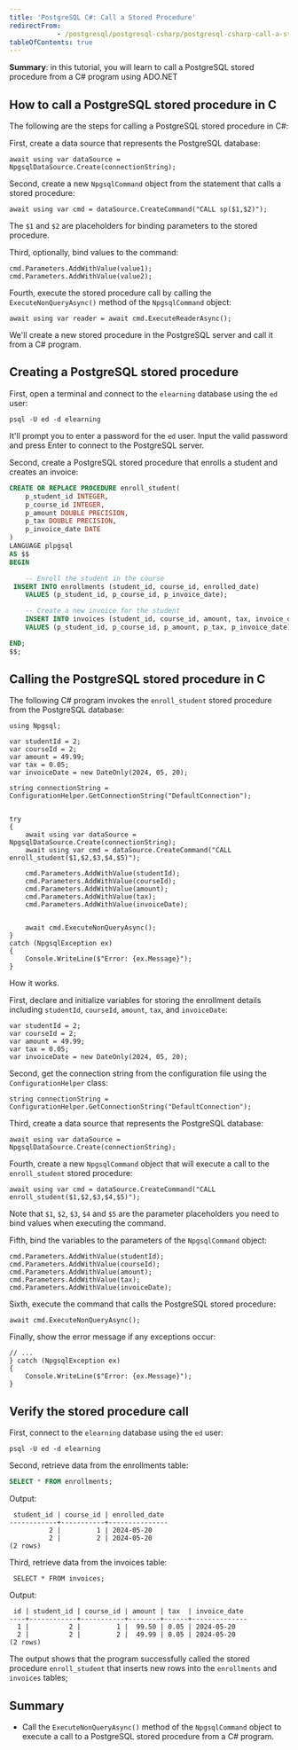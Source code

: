 ```yaml
---
title: 'PostgreSQL C#: Call a Stored Procedure'
redirectFrom: 
            - /postgresql/postgresql-csharp/postgresql-csharp-call-a-stored-procedure
tableOfContents: true
---
```



**Summary**: in this tutorial, you will learn to call a PostgreSQL stored procedure from a C# program using ADO.NET

## How to call a PostgreSQL stored procedure in C

The following are the steps for calling a PostgreSQL stored procedure in C#:

First, create a data source that represents the PostgreSQL database:

```
await using var dataSource = NpgsqlDataSource.Create(connectionString);
```

Second, create a new `NpgsqlCommand` object from the statement that calls a stored procedure:

```
await using var cmd = dataSource.CreateCommand("CALL sp($1,$2)");
```

The `$1` and `$2` are placeholders for binding parameters to the stored procedure.

Third, optionally, bind values to the command:

```
cmd.Parameters.AddWithValue(value1);
cmd.Parameters.AddWithValue(value2);
```

Fourth, execute the stored procedure call by calling the `ExecuteNonQueryAsync()` method of the `NpgsqlCommand` object:

```
await using var reader = await cmd.ExecuteReaderAsync();
```

We'll create a new stored procedure in the PostgreSQL server and call it from a C# program.

## Creating a PostgreSQL stored procedure

First, open a terminal and connect to the `elearning` database using the `ed` user:

```
psql -U ed -d elearning
```

It'll prompt you to enter a password for the `ed` user. Input the valid password and press Enter to connect to the PostgreSQL server.

Second, create a PostgreSQL stored procedure that enrolls a student and creates an invoice:

```sql
CREATE OR REPLACE PROCEDURE enroll_student(
    p_student_id INTEGER,
    p_course_id INTEGER,
    p_amount DOUBLE PRECISION,
    p_tax DOUBLE PRECISION,
    p_invoice_date DATE
)
LANGUAGE plpgsql
AS $$
BEGIN

    -- Enroll the student in the course
 INSERT INTO enrollments (student_id, course_id, enrolled_date)
    VALUES (p_student_id, p_course_id, p_invoice_date);

    -- Create a new invoice for the student
    INSERT INTO invoices (student_id, course_id, amount, tax, invoice_date)
    VALUES (p_student_id, p_course_id, p_amount, p_tax, p_invoice_date);

END;
$$;
```

## Calling the PostgreSQL stored procedure in C

The following C# program invokes the `enroll_student` stored procedure from the PostgreSQL database:

```
using Npgsql;

var studentId = 2;
var courseId = 2;
var amount = 49.99;
var tax = 0.05;
var invoiceDate = new DateOnly(2024, 05, 20);

string connectionString = ConfigurationHelper.GetConnectionString("DefaultConnection");


try
{
    await using var dataSource = NpgsqlDataSource.Create(connectionString);
    await using var cmd = dataSource.CreateCommand("CALL enroll_student($1,$2,$3,$4,$5)");

    cmd.Parameters.AddWithValue(studentId);
    cmd.Parameters.AddWithValue(courseId);
    cmd.Parameters.AddWithValue(amount);
    cmd.Parameters.AddWithValue(tax);
    cmd.Parameters.AddWithValue(invoiceDate);


    await cmd.ExecuteNonQueryAsync();
}
catch (NpgsqlException ex)
{
    Console.WriteLine($"Error: {ex.Message}");
}
```

How it works.

First, declare and initialize variables for storing the enrollment details including `studentId`, `courseId`, `amount`, `tax`, and `invoiceDate`:

```
var studentId = 2;
var courseId = 2;
var amount = 49.99;
var tax = 0.05;
var invoiceDate = new DateOnly(2024, 05, 20);
```

Second, get the connection string from the configuration file using the `ConfigurationHelper` class:

```
string connectionString = ConfigurationHelper.GetConnectionString("DefaultConnection");
```

Third, create a data source that represents the PostgreSQL database:

```
await using var dataSource = NpgsqlDataSource.Create(connectionString);
```

Fourth, create a new `NpgsqlCommand` object that will execute a call to the `enroll_student` stored procedure:

```
await using var cmd = dataSource.CreateCommand("CALL enroll_student($1,$2,$3,$4,$5)");
```

Note that `$1`, `$2`, `$3`, `$4` and `$5` are the parameter placeholders you need to bind values when executing the command.

Fifth, bind the variables to the parameters of the `NpgsqlCommand` object:

```
cmd.Parameters.AddWithValue(studentId);
cmd.Parameters.AddWithValue(courseId);
cmd.Parameters.AddWithValue(amount);
cmd.Parameters.AddWithValue(tax);
cmd.Parameters.AddWithValue(invoiceDate);
```

Sixth, execute the command that calls the PostgreSQL stored procedure:

```
await cmd.ExecuteNonQueryAsync();
```

Finally, show the error message if any exceptions occur:

```
// ...
} catch (NpgsqlException ex)
{
    Console.WriteLine($"Error: {ex.Message}");
}
```

## Verify the stored procedure call

First, connect to the `elearning` database using the `ed` user:

```
psql -U ed -d elearning
```

Second, retrieve data from the enrollments table:

```sql
SELECT * FROM enrollments;
```

Output:

```
 student_id | course_id | enrolled_date
------------+-----------+---------------
          2 |         1 | 2024-05-20
          2 |         2 | 2024-05-20
(2 rows)
```

Third, retrieve data from the invoices table:

```
 SELECT * FROM invoices;
```

Output:

```
 id | student_id | course_id | amount | tax  | invoice_date
----+------------+-----------+--------+------+--------------
  1 |          2 |         1 |  99.50 | 0.05 | 2024-05-20
  2 |          2 |         2 |  49.99 | 0.05 | 2024-05-20
(2 rows)
```

The output shows that the program successfully called the stored procedure `enroll_student` that inserts new rows into the `enrollments` and `invoices` tables;

## Summary

- Call the `ExecuteNonQueryAsync()` method of the `NpgsqlCommand` object to execute a call to a PostgreSQL stored procedure from a C# program.
